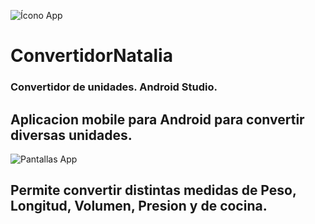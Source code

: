 
![Ícono App](https://github.com/lailatan/Android_Calc_Insulina_Activa/blob/master/medidas.jpg)
# ConvertidorNatalia
### Convertidor de unidades. Android Studio.
## Aplicacion mobile para Android para convertir diversas unidades.
![Pantallas App](https://github.com/lailatan/Android_Calc_Insulina_Activa/blob/master/medidas_pantallas.png)
## Permite convertir distintas medidas de Peso, Longitud, Volumen, Presion y de cocina.
